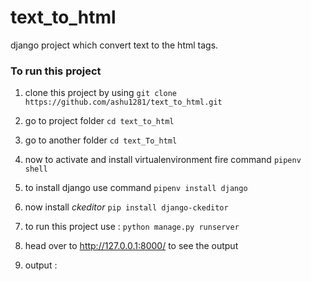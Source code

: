 # text_to_html
django project which convert text to the html tags.

### To run this project 

1. clone this project by using ```git clone https://github.com/ashu1281/text_to_html.git ```

2. go to project folder ```cd text_to_html```

3. go to another folder ```cd text_To_html```

4. now to activate and install virtualenvironment fire command ```pipenv shell```

5. to install django use command ```pipenv install django```

6. now install *ckeditor* ```pip install django-ckeditor```

7. to run this project use : ```python manage.py runserver ```

8. head over to http://127.0.0.1:8000/ to see the output 

9. output : 

